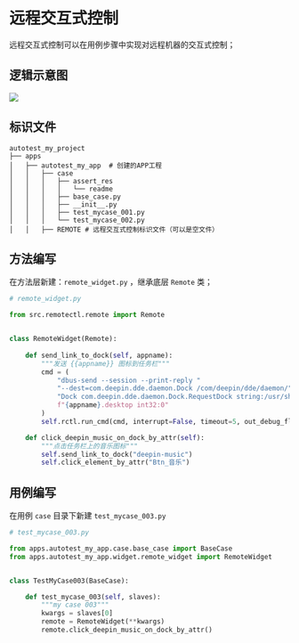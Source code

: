 # 远程交互式控制

远程交互式控制可以在用例步骤中实现对远程机器的交互式控制；

## 逻辑示意图

![](/指南/特色功能/remote_control.png)

## 标识文件

```shell{11}
autotest_my_project
├── apps
│   ├── autotest_my_app  # 创建的APP工程
│   │   ├── case
│   │   │   ├── assert_res  
│   │   │   │   └── readme
│   │   │   ├── base_case.py 
│   │   │   ├── __init__.py
│   │   │   ├── test_mycase_001.py  
│   │   │   └── test_mycase_002.py 
│   │   ├── REMOTE # 远程交互式控制标识文件（可以是空文件）
```



## 方法编写

在方法层新建：`remote_widget.py` ，继承底层 `Remote` 类；

```python
# remote_widget.py

from src.remotectl.remote import Remote


class RemoteWidget(Remote):
    
    def send_link_to_dock(self, appname):
        """发送 {{appname}} 图标到任务栏"""
        cmd = (
            "dbus-send --session --print-reply "
            "--dest=com.deepin.dde.daemon.Dock /com/deepin/dde/daemon/"
            "Dock com.deepin.dde.daemon.Dock.RequestDock string:/usr/share/applications/"
            f"{appname}.desktop int32:0"
        )
        self.rctl.run_cmd(cmd, interrupt=False, timeout=5, out_debug_flag=False, command_log=False)

    def click_deepin_music_on_dock_by_attr(self):
        """点击任务栏上的音乐图标"""
        self.send_link_to_dock("deepin-music")
        self.click_element_by_attr("Btn_音乐")
```

## 用例编写

在用例 `case` 目录下新建 `test_mycase_003.py`

```python
# test_mycase_003.py

from apps.autotest_my_app.case.base_case import BaseCase
from apps.autotest_my_app.widget.remote_widget import RemoteWidget


class TestMyCase003(BaseCase):

    def test_mycase_003(self, slaves):
        """my case 003"""
        kwargs = slaves[0]
        remote = RemoteWidget(**kwargs)
        remote.click_deepin_music_on_dock_by_attr()
```
